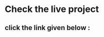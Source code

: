 <h1> Check the live project </h1>
<h2> click the link given below : </h2>
<link href = https://shroddha-rcolor-generator-random.netlify.app/>
